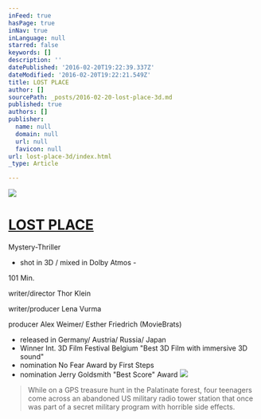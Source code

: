 ```yaml
---
inFeed: true
hasPage: true
inNav: true
inLanguage: null
starred: false
keywords: []
description: ''
datePublished: '2016-02-20T19:22:39.337Z'
dateModified: '2016-02-20T19:22:21.549Z'
title: LOST PLACE
author: []
sourcePath: _posts/2016-02-20-lost-place-3d.md
published: true
authors: []
publisher:
  name: null
  domain: null
  url: null
  favicon: null
url: lost-place-3d/index.html
_type: Article

---
```

![](https://the-grid-user-content.s3-us-west-2.amazonaws.com/dbe0acad-362c-43b4-9677-04dd46795407.jpg)

# [LOST PLACE][0]

Mystery-Thriller 

- shot in 3D / mixed in Dolby Atmos - 

101 Min.

writer/director Thor Klein

writer/producer Lena Vurma

producer Alex Weimer/ Esther Friedrich (MovieBrats)

* released in Germany/ Austria/ Russia/ Japan
* Winner Int. 3D Film Festival Belgium "Best 3D Film with immersive 3D sound"
* nomination No Fear Award by First Steps
* nomination Jerry Goldsmith "Best Score" Award
![](https://the-grid-user-content.s3-us-west-2.amazonaws.com/584b88fb-1644-47f1-b909-524150c17465.jpg)

> While on a GPS treasure hunt in the Palatinate forest, four teenagers come across an abandoned US military radio tower station that once was part of a secret military program with horrible side effects.



[0]: https://www.youtube.com/watch?v=L8HkFIqgvn0